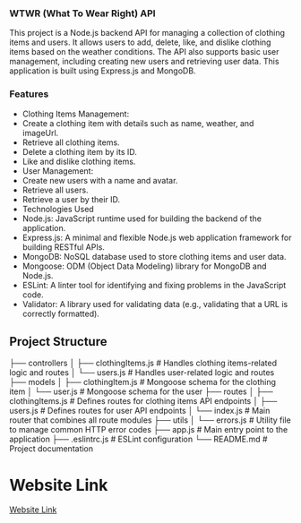 ### WTWR (What To Wear Right) API

This project is a Node.js backend API for managing a collection of clothing items and users. It allows users to add, delete, like, and dislike clothing items based on the weather conditions. The API also supports basic user management, including creating new users and retrieving user data. This application is built using Express.js and MongoDB.

### Features

- Clothing Items Management:
- Create a clothing item with details such as name, weather, and imageUrl.
- Retrieve all clothing items.
- Delete a clothing item by its ID.
- Like and dislike clothing items.
- User Management:
- Create new users with a name and avatar.
- Retrieve all users.
- Retrieve a user by their ID.
- Technologies Used
- Node.js: JavaScript runtime used for building the backend of the application.
- Express.js: A minimal and flexible Node.js web application framework for building RESTful APIs.
- MongoDB: NoSQL database used to store clothing items and user data.
- Mongoose: ODM (Object Data Modeling) library for MongoDB and Node.js.
- ESLint: A linter tool for identifying and fixing problems in the JavaScript code.
- Validator: A library used for validating data (e.g., validating that a URL is correctly formatted).

## Project Structure

├── controllers
│ ├── clothingItems.js # Handles clothing items-related logic and routes
│ └── users.js # Handles user-related logic and routes
├── models
│ ├── clothingItem.js # Mongoose schema for the clothing item
│ └── user.js # Mongoose schema for the user
├── routes
│ ├── clothingItems.js # Defines routes for clothing items API endpoints
│ ├── users.js # Defines routes for user API endpoints
│ └── index.js # Main router that combines all route modules
├── utils
│ └── errors.js # Utility file to manage common HTTP error codes
├── app.js # Main entry point to the application
├── .eslintrc.js # ESLint configuration
└── README.md # Project documentation

# Website Link

[Website Link](https://wt-wr.evils.in/)
